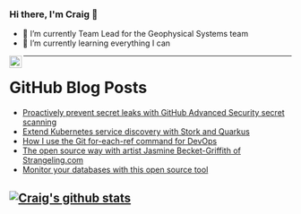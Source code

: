 ### Hi there, I'm Craig 👋

<!--
**CraigTeelFugro/CraigTeelFugro** is a ✨ _special_ ✨ repository because its `README.md` (this file) appears on your GitHub profile.

Here are some ideas to get you started:
-->

- 🔭 I’m currently Team Lead for the Geophysical Systems team
- 🌱 I’m currently learning everything I can

[<img align="left" alt="Craig Teel | LinkedIn" width="22px" src="https://cdn.jsdelivr.net/npm/simple-icons@v3/icons/linkedin.svg" />][linkedin]

---

# GitHub Blog Posts

<!-- BLOG-POST-LIST:START -->
- [Proactively prevent secret leaks with GitHub Advanced Security secret scanning](https://github.blog/2022-04-04-push-protection-github-advanced-security/)
- [Extend Kubernetes service discovery with Stork and Quarkus](https://opensource.com/article/22/4/kubernetes-service-discovery-stork-quarkus)
- [How I use the Git for-each-ref command for DevOps](https://opensource.com/article/22/4/git-each-ref-command)
- [The open source way with artist Jasmine Becket-Griffith of Strangeling.com](https://opensource.com/article/22/4/interview-jasmine-becket-griffith-strangelingcom)
- [Monitor your databases with this open source tool](https://opensource.com/article/22/4/percona-monitoring-management)
<!-- BLOG-POST-LIST:END -->

## [![Craig's github stats](https://github-readme-stats.vercel.app/api?username=craigteelfugro)](https://github.com/anuraghazra/github-readme-stats)


[linkedin]: https://linkedin.com/in/craig-teel-b8786771
